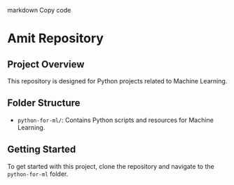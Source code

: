 markdown
Copy code
# Amit Repository
## Project Overview
This repository is designed for Python projects related to 
Machine Learning.
## Folder Structure
- `python-for-ml/`: Contains Python scripts and resources for 
Machine Learning.
## Getting Started
To get started with this project, clone the repository and 
navigate to the `python-for-ml` folder.